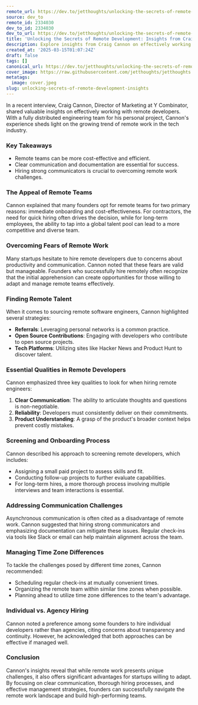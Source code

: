 ```yaml
---
remote_url: https://dev.to/jetthoughts/unlocking-the-secrets-of-remote-development-insights-from-craig-cannon-2ad8
source: dev_to
remote_id: 2334030
dev_to_id: 2334030
dev_to_url: https://dev.to/jetthoughts/unlocking-the-secrets-of-remote-development-insights-from-craig-cannon-2ad8
title: 'Unlocking the Secrets of Remote Development: Insights from Craig Cannon'
description: Explore insights from Craig Cannon on effectively working with remote developers, including hiring strategies, communication tips, and overcoming common challenges.
created_at: '2025-03-15T01:07:24Z'
draft: false
tags: []
canonical_url: https://dev.to/jetthoughts/unlocking-the-secrets-of-remote-development-insights-from-craig-cannon-2ad8
cover_image: https://raw.githubusercontent.com/jetthoughts/jetthoughts.github.io/master/content/blog/unlocking-secrets-of-remote-development-insights/cover.jpeg
metatags:
  image: cover.jpeg
slug: unlocking-secrets-of-remote-development-insights
---
```

In a recent interview, Craig Cannon, Director of Marketing at Y Combinator, shared valuable insights on effectively working with remote developers. With a fully distributed engineering team for his personal project, Cannon's experience sheds light on the growing trend of remote work in the tech industry.

### Key Takeaways

*   Remote teams can be more cost-effective and efficient.
*   Clear communication and documentation are essential for success.
*   Hiring strong communicators is crucial to overcoming remote work challenges.

### The Appeal of Remote Teams

Cannon explained that many founders opt for remote teams for two primary reasons: immediate onboarding and cost-effectiveness. For contractors, the need for quick hiring often drives the decision, while for long-term employees, the ability to tap into a global talent pool can lead to a more competitive and diverse team.

### Overcoming Fears of Remote Work

Many startups hesitate to hire remote developers due to concerns about productivity and communication. Cannon noted that these fears are valid but manageable. Founders who successfully hire remotely often recognize that the initial apprehension can create opportunities for those willing to adapt and manage remote teams effectively.

### Finding Remote Talent

When it comes to sourcing remote software engineers, Cannon highlighted several strategies:

*   **Referrals**: Leveraging personal networks is a common practice.
*   **Open Source Contributions**: Engaging with developers who contribute to open source projects.
*   **Tech Platforms**: Utilizing sites like Hacker News and Product Hunt to discover talent.

### Essential Qualities in Remote Developers

Cannon emphasized three key qualities to look for when hiring remote engineers:

1.  **Clear Communication**: The ability to articulate thoughts and questions is non-negotiable.
2.  **Reliability**: Developers must consistently deliver on their commitments.
3.  **Product Understanding**: A grasp of the product's broader context helps prevent costly mistakes.

### Screening and Onboarding Process

Cannon described his approach to screening remote developers, which includes:

*   Assigning a small paid project to assess skills and fit.
*   Conducting follow-up projects to further evaluate capabilities.
*   For long-term hires, a more thorough process involving multiple interviews and team interactions is essential.

### Addressing Communication Challenges

Asynchronous communication is often cited as a disadvantage of remote work. Cannon suggested that hiring strong communicators and emphasizing documentation can mitigate these issues. Regular check-ins via tools like Slack or email can help maintain alignment across the team.

### Managing Time Zone Differences

To tackle the challenges posed by different time zones, Cannon recommended:

*   Scheduling regular check-ins at mutually convenient times.
*   Organizing the remote team within similar time zones when possible.
*   Planning ahead to utilize time zone differences to the team's advantage.

### Individual vs. Agency Hiring

Cannon noted a preference among some founders to hire individual developers rather than agencies, citing concerns about transparency and continuity. However, he acknowledged that both approaches can be effective if managed well.

### Conclusion

Cannon's insights reveal that while remote work presents unique challenges, it also offers significant advantages for startups willing to adapt. By focusing on clear communication, thorough hiring processes, and effective management strategies, founders can successfully navigate the remote work landscape and build high-performing teams.